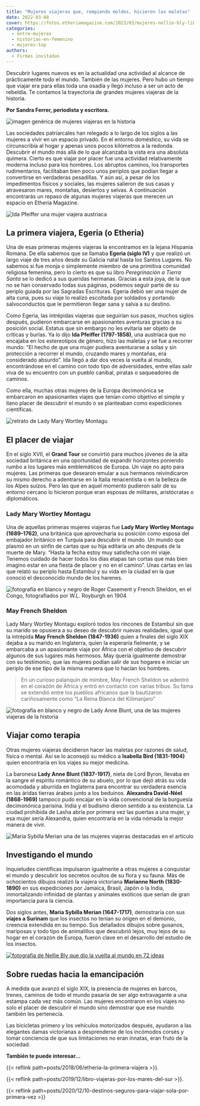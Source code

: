 ```yaml
---
title: "Mujeres viajeras que, rompiendo moldes, hicieron las maletas"
date: 2022-03-08
cover: https://fotos.etheriamagazine.com/2023/03/mujeres-nellie-bly-libro-viajeras.jpg
categories: 
  - entre-mujeres
  - historias-en-femenino
  - mujeres-top
authors: 
  - Firmas invitadas
---
```


Descubrir lugares nuevos es en la actualidad una actividad al alcance de prácticamente 
todo el mundo. También de las mujeres. Pero hubo un tiempo que viajar era para ellas 
toda una osadía y llegó incluso a ser un acto de rebeldía. Te contamos la trayectoria de 
grandes mujeres viajeras de la historia. 

**Por Sandra Ferrer, periodista y escritora.** 

![imagen genérica de mujeres viajeras en la historia](https://fotos.etheriamagazine.com/2022/03/mujeres-viajeras-historia.jpg "Los viajes eran un auténtico desafío para la mujer de los siglos pasados.")

Las sociedades patriarcales han relegado a lo largo de los siglos a las mujeres a vivir 
en un espacio privado. En el entorno doméstico, su vida se circunscribía al hogar y 
apenas unos pocos kilómetros a la redonda. Descubrir el mundo más allá de lo que 
alcanzaba la vista era una absoluta quimera. Cierto es que viajar por placer fue una 
actividad relativamente moderna incluso para los hombres. Los abruptos caminos, los 
transportes rudimentarios, facilitaban bien poco unos periplos que podían llegar a 
convertirse en verdaderas pesadillas. Y aún así, a pesar de los impedimentos físicos y 
sociales, las mujeres salieron de sus casas y atravesaron mares, montañas, desiertos y 
selvas. A continuación encontrarás un repaso de algunas mujeres viajeras que merecen un 
espacio en Etheria Magazine. 

![Ida Pfeiffer una mujer viajera austriaca](https://fotos.etheriamagazine.com/2022/03/mujeres-viajeras-ida-pfeiffer.jpg "Ida Pfeiffer (1797-1858).")

## La primera viajera, Egeria (o Etheria)

Una de esas primeras mujeres viajeras la encontramos en la lejana Hispania Romana. De 
ella sabemos que se llamaba **Egeria (siglo IV)** y que realizó un largo viaje de tres 
años desde su Galicia natal hasta los Santos Lugares. No sabemos si fue monja o 
simplemente miembro de una primitiva comunidad religiosa femenina, pero lo cierto es que 
su libro _Peregrinación a Tierra Santa_ se lo dedicó a sus queridas hermanas. Gracias a 
esta joya, de la que no se han conservado todas sus páginas, podemos seguir parte de su 
periplo guiada por las Sagradas Escrituras. Egeria debió ser una mujer de alta cuna, 
pues su viaje lo realizó escoltada por soldados y portando salvoconductos que le 
permitieron llegar sana y salva a su destino. 

Como Egeria, las intrépidas viajeras que seguirían sus pasos, muchos siglos después, 
pudieron embarcarse en apasionantes aventuras gracias a su posición social. Estatus que 
sin embargo no les evitaría ser objeto de críticas y burlas. Ya lo dijo **Ida Pfeiffer 
(1797-1858)**, una austriaca que no encajaba en los estereotipos de género, hizo las 
maletas y se fue a recorrer mundo: “El hecho de que una mujer pudiera aventurarse a 
solas y sin protección a recorrer el mundo, cruzando mares y montañas, era considerado 
absurdo”. Ida llegó a dar dos veces la vuelta al mundo, encontrándose en el camino con 
todo tipo de adversidades, entre ellas salir viva de su encuentro con un pueblo caníbal, 
piratas o saqueadores de caminos. 

Como ella, muchas otras mujeres de la Europa decimonónica se embarcaron en apasionantes 
viajes que tenían como objetivo el simple y llano placer de descubrir el mundo o se 
planteaban como expediciones científicas. 

![retrato de Lady Mary Wortley Montagu](https://fotos.etheriamagazine.com/2022/03/mujeres-viajeras-Mary-Wortley-Montagu.jpg "Lady Mary Wortley Montagu (1689–1762).")

## El placer de viajar

En el siglo XVII, el **Grand Tour** se convirtió para muchos jóvenes de la alta sociedad 
británica en una oportunidad de expandir horizontes poniendo rumbo a los lugares más 
emblemáticos de Europa. Un viaje no apto para mujeres. Las primeras que desearon emular 
a sus hermanos reivindicaron su mismo derecho a adentrarse en la Italia renacentista o 
en la belleza de los Alpes suizos. Pero las que en aquel momento pudieron salir de su 
entorno cercano lo hicieron porque eran esposas de militares, aristócratas o 
diplomáticos. 

### Lady Mary Wortley Montagu

Una de aquellas primeras mujeres viajeras fue **Lady Mary Wortley Montagu (1689–1762)**, 
una británica que aprovecharía su posición como esposa del embajador británico en 
Turquía para descubrir el mundo. Un mundo que plasmó en un sinfín de cartas que su hija 
editaría un año después de la muerte de Mary. “Hasta la fecha estoy muy satisfecha con 
mi viaje. Tenemos cuidado de hacer todos los días etapas tan cortas que más bien imagino 
estar en una fiesta de placer y no en el camino”. Unas cartas en las que relató su 
periplo hasta Estambul y su vida en la ciudad en la que conoció el desconocido mundo de 
los harenes. 

![fotografía en blanco y negro de Roger Casement y French Sheldon, en el Congo, fotografiados por  W.L. Royburgh en 1904](https://fotos.etheriamagazine.com/2022/03/Roger-Casement-French-Sheldon.jpg "Roger Casement y May French Sheldon, en el Congo, fotografiados por W.L. Royburgh (1904).")

### May French Sheldon

Lady Mary Wortley Montagu exploró todos los rincones de Estambul sin que su marido se 
opusiera a su deseo de descubrir nuevas realidades, igual que la intrépida **May French 
Sheldon (1847-1936)** quien a finales del siglo XIX dejaba a su marido en Inglaterra, 
quien la esperaría fielmente, y se embarcaba a un apasionante viaje por África con el 
objetivo de descubrir algunos de sus lugares más hermosos. May quería igualmente 
demostrar con su testimonio, que las mujeres podían salir de sus hogares e iniciar un 
periplo de ese tipo de la misma manera que lo hacían los hombres. 

> En un curioso palanquín de mimbre, May French Sheldon se adentró en el corazón de África 
> y entró en contacto con varias tribus. Su fama se extendió entre los pueblos africanos 
> que la bautizaron cariñosamente como “La Reina Blanca del Kilimanjaro” 

![fotografía en blanco y negro de Lady Anne Blunt, una de las mujeres viajeras de la historia](https://fotos.etheriamagazine.com/2022/03/mujeres-viajeras-Lady-Anne.jpg "Lady Anne Blunt (1837-1917), nieta de Lord Byron.")

## Viajar como terapia

Otras mujeres viajeras decidieron hacer las maletas por razones de salud, física o 
mental. Así se lo aconsejó su médico a **Isabella Bird (1831-1904)** quien encontraría 
en los viajes su mejor medicina. 

La baronesa **Lady Anne Blunt (1837-1917)**, nieta de Lord Byron, llevaba en la sangre 
el espíritu romántico de su abuelo, por lo que dejó atrás su vida acomodada y aburrida 
en Inglaterra para encontrar su verdadera esencia en las áridas tierras árabes junto a 
los beduinos. **Alexandra David-Néel (1868-1969)** tampoco pudo encajar en la vida 
convencional de la burguesía decimonónica parisina. India y el budismo dieron sentido a 
su existencia. La ciudad prohibida de Lasha abría por primera vez las puertas a una 
mujer, y esa mujer sería Alexandra, quien encontraría en la vida nómada la mejor manera 
de vivir. 

![Maria Sybilla Merian una de las mujeres viajeras destacadas en el artículo](https://fotos.etheriamagazine.com/2022/03/mujeres-viajeras-Maria-Sibylla.jpg "Maria Sybilla Merian (1647-1717).")

## Investigando el mundo

Inquietudes científicas impulsaron igualmente a otras mujeres a conquistar el mundo y 
descubrir los secretos ocultos de su flora y su fauna. Más de ochocientos dibujos 
realizó la viajera victoriana **Marianne North (1830-1890)** en sus expediciones por 
Jamaica, Brasil, Japón o la India, inmortalizando infinidad de plantas y animales 
exóticos que serían de gran importancia para la ciencia. 

Dos siglos antes, **Maria Sybilla Merian (1647-1717)**, demostraría con sus **viajes a 
Surinam** que los insectos no tenían su origen en el demonio, creencia extendida en su 
tiempo. Sus detallados dibujos sobre gusanos, mariposas y todo tipo de animalillos que 
descubrió lejos, muy lejos de su hogar en el corazón de Europa, fueron clave en el 
desarrollo del estudio de los insectos. 

[![fotografia de Nellie Bly que dio la vuelta al mundo en 72 ideas](https://fotos.etheriamagazine.com/2022/03/nellie-bly-libro-viajeras.jpg "Nellie Bly (1864-1922), seudónimo de Elizabeth Cochrane. Viajera y escritora.")](https://historia.nationalgeographic.com.es/a/nellie-bly-pionera-periodismo-denuncia_15137)

## Sobre ruedas hacia la emancipación

A medida que avanzó el siglo XIX, la presencia de mujeres en barcos, trenes, caminos de 
todo el mundo pasaría de ser algo extravagante a una estampa cada vez más común. Las 
mujeres encontraron en los viajes no solo el placer de descubrir el mundo sino demostrar 
que ese mundo también les pertenecía. 

Las bicicletas primero y los vehículos motorizados después, ayudaron a las elegantes 
damas victorianas a desprenderse de los incómodos corsés y tomar conciencia de que sus 
limitaciones no eran innatas, eran fruto de la sociedad. 

**También te puede interesar...** 

{{< reflink path=posts/2018/06/etheria-la-primera-viajera >}}. 

{{< reflink path=posts/2019/12/libro-viajeras-por-los-mares-del-sur >}}. 

{{< reflink path=posts/2020/12/10-destinos-seguros-para-viajar-sola-por-primera-vez >}}
